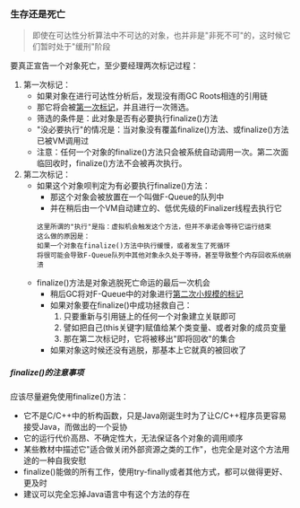 ### 生存还是死亡

> 即使在可达性分析算法中不可达的对象，也并非是"非死不可"的，这时候它们暂时处于"缓刑"阶段

要真正宣告一个对象死亡，至少要经理两次标记过程：
1. 第一次标记：
    * 如果对象在进行可达性分析后，发现没有雨GC Roots相连的引用链
    * 那它将会被[第一次标记]()，并且进行一次筛选。
    * 筛选的条件是：此对象是否有必要执行finalize()方法
    * "没必要执行"的情况是：当对象没有覆盖finalize()方法、或finalize()方法已被VM调用过
    * 注意：任何一个对象的finalize()方法只会被系统自动调用一次。第二次面临回收时，finalize()方法不会被再次执行。
2. 第二次标记：
    * 如果这个对象呗判定为有必要执行finalize()方法：
        * 那这个对象会被放置在一个叫做F-Queue的队列中
        * 并在稍后由一个VM自动建立的、低优先级的Finalizer线程去执行它
        ```
        这里所谓的"执行"是指：虚拟机会触发这个方法，但并不承诺会等待它运行结束
        这么做的原因是：
        如果一个对象在finalize()方法中执行缓慢，或者发生了死循环
        将很可能会导致F-Queue队列中其他对象永久处于等待，甚至导致整个内存回收系统崩溃
        ```
    * finalize()方法是对象逃脱死亡命运的最后一次机会
        * 稍后GC将对F-Queue中的对象进行[第二次小规模的标记]()
        * 如果对象要在finalize()中成功拯救自己：
            1. 只要重新与引用链上的任何一个对象建立关联即可
            2. 譬如把自己(this关键字)赋值给某个类变量、或者对象的成员变量
            3. 那在第二次标记时，它将被移出"即将回收"的集合
        * 如果对象这时候还没有逃脱，那基本上它就真的被回收了

##### finalize()的注意事项

应该尽量避免使用finalize()方法：
* 它不是C/C++中的析构函数，只是Java刚诞生时为了让C/C++程序员更容易接受Java，而做出的一个妥协
* 它的运行代价高昂、不确定性大，无法保证各个对象的调用顺序
* 某些教材中描述它"适合做关闭外部资源之类的工作"，也完全是对这个方法用途的一种自我安慰
* finalize()能做的所有工作，使用try-finally或者其他方式，都可以做得更好、更及时
* 建议可以完全忘掉Java语言中有这个方法的存在